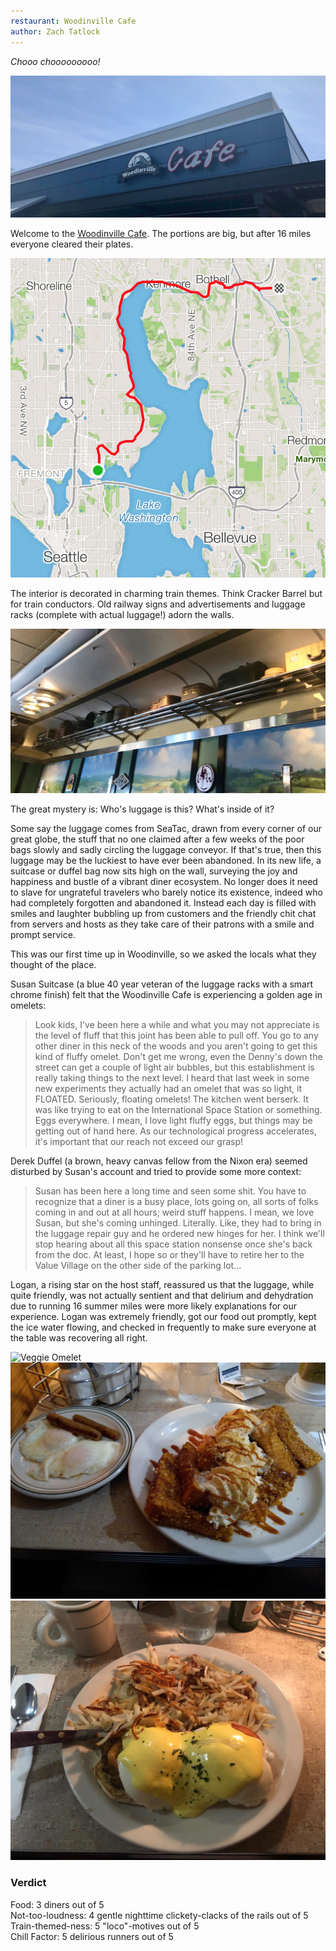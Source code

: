 ```yaml
---
restaurant: Woodinville Cafe
author: Zach Tatlock
---
```


_Chooo chooooooooo!_

![Woodinville Cafe][wcafe-sign]

Welcome to the [Woodinville Cafe][woodinville-cafe-web].  The portions are big,
but after 16 miles everyone cleared their plates.

![CSE to Woodinville Route][cse-woodinville-route]

The interior is decorated in charming train themes.  Think Cracker Barrel but
for train conductors.  Old railway signs and advertisements and luggage racks
(complete with actual luggage!) adorn the walls.

![Woodinville Cafe Luggage][wcafe-luggage]

The great mystery is: Who's luggage is this? What's inside of it?

Some say the luggage comes from SeaTac, drawn from every corner of our great
globe, the stuff that no one claimed after a few weeks of the poor bags slowly
and sadly circling the luggage conveyor.  If that's true, then this luggage may
be the luckiest to have ever been abandoned.  In its new life, a suitcase or
duffel bag now sits high on the wall, surveying the joy and happiness and
bustle of a vibrant diner ecosystem.  No longer does it need to slave for
ungrateful travelers who barely notice its existence, indeed who had completely
forgotten and abandoned it.  Instead each day is filled with smiles and
laughter bubbling up from customers and the friendly chit chat from servers and
hosts as they take care of their patrons with a smile and prompt service.

This was our first time up in Woodinville, so we asked the locals what they
thought of the place.

Susan Suitcase (a blue 40 year veteran of the luggage racks with a smart chrome
finish) felt that the Woodinville Cafe is experiencing a golden age in omelets:

>   Look kids, I've been here a while and what you may not appreciate is the
>   level of fluff that this joint has been able to pull off.  You go to any
>   other diner in this neck of the woods and you aren't going to get this kind
>   of fluffy omelet.  Don't get me wrong, even the Denny's down the street can
>   get a couple of light air bubbles, but this establishment is really taking
>   things to the next level.  I heard that last week in some new experiments
>   they actually had an omelet that was so light, it FLOATED.  Seriously,
>   floating omelets!  The kitchen went berserk.  It was like trying to eat on
>   the International Space Station or something.  Eggs everywhere.  I mean, I
>   love light fluffy eggs, but things may be getting out of hand here.  As our
>   technological progress accelerates, it's important that our reach not
>   exceed our grasp!

Derek Duffel (a brown, heavy canvas fellow from the Nixon era) seemed disturbed
by Susan's account and tried to provide some more context:

>   Susan has been here a long time and seen some shit.  You have to recognize
>   that a diner is a busy place, lots going on, all sorts of folks coming in
>   and out at all hours; weird stuff happens.  I mean, we love Susan, but
>   she's coming unhinged.  Literally.  Like, they had to bring in the luggage
>   repair guy and he ordered new hinges for her.  I think we'll stop hearing
>   about all this space station nonsense once she's back from the doc.  At
>   least, I hope so or they'll have to retire her to the Value Village on the
>   other side of the parking lot...

Logan, a rising star on the host staff, reassured us that the luggage, while
quite friendly, was not actually sentient and that delirium and dehydration due
to running 16 summer miles were more likely explanations for our experience.
Logan was extremely friendly, got our food out promptly, kept the ice water
flowing, and checked in frequently to make sure everyone at the table was
recovering all right.

<div class="row">
  <div class="column">
    <img src="/img/brunch-reviews/190601-woodinville-cafe/wcafe-veggie-omelet.jpg" alt="Veggie Omelet">
  </div>
  <div class="column">
    <img src="/img/brunch-reviews/190601-woodinville-cafe/wcafe-french-toast.jpg" alt="French Toast">
  </div>
  <div class="column">
    <img src="/img/brunch-reviews/190601-woodinville-cafe/wcafe-bennies.jpg" alt="Benedicts">
  </div>
</div>

### Verdict

Food: 3 diners out of 5  
Not-too-loudness: 4 gentle nighttime clickety-clacks of the rails out of 5  
Train-themed-ness: 5 "loco"-motives out of 5  
Chill Factor: 5 delirious runners out of 5  

[woodinville-cafe-web]: http://woodinville.cafesinc.com/
[wcafe-logo]: /img/brunch-reviews/190601-woodinville-cafe/wcafe-logo.png
[wcafe-sign]: /img/brunch-reviews/190601-woodinville-cafe/wcafe-sign.jpg
[cse-woodinville-route]: /img/brunch-reviews/190601-woodinville-cafe/cse-woodinville-route.png
[wcafe-luggage]: /img/brunch-reviews/190601-woodinville-cafe/wcafe-luggage.jpg
